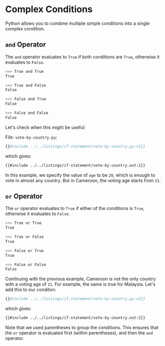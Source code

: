 # Complex Conditions

Python allows you to combine multiple simple conditions into a single complex condition.

## `and` Operator

The `and` operator evaluates to `True` if both conditions are `True`, otherwise it evaluates to `False`.

```sh
>>> True and True
True

>>> True and False
False

>>> False and True
False

>>> False and False
False
```

Let's check when this might be useful:

File: `vote-by-country.py`:

```py
{{#include ../../listings/if-statement/vote-by-country.py:v1}}
```

which gives:

```txt
{{#include ../../listings/if-statement/vote-by-country.out:1}}
```

In this example, we specify the value of `age` to be `20`, which is enough to vote in almost any country. But in Cameroon, the voting age starts from `21`.

## `or` Operator

The `or` operator evaluates to `True` if either of the conditions is `True`, otherwise it evaluates to `False`.

```sh
>>> True or True
True

>>> True or False
True

>>> False or True
True

>>> False or False
False
```

Continuing with the previous example, Cameroon is not the only country with a voting age of `21`. For example, the same is true for Malaysia. Let's add this to our conditon:

```py
{{#include ../../listings/if-statement/vote-by-country.py:v2}}
```

which gives:

```txt
{{#include ../../listings/if-statement/vote-by-country.out:2}}
```

Note that we used parentheses to group the conditions. This ensures that the `or` operator is evaluated first (within parentheses), and then the `and` operator.
